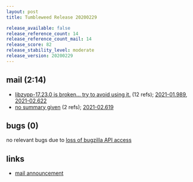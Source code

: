 ```yaml
---
layout: post
title: Tumbleweed Release 20200229

release_available: false
release_reference_count: 14
release_reference_count_mail: 14
release_score: 82
release_stability_level: moderate
release_version: 20200229
---
```


## mail (2:14)

- [libzypp-17.23.0 is broken... try to avoid using it.](https://lists.opensuse.org/opensuse-factory/2020-03/msg00013.html) (12 refs); [2021-01.989](https://github.com/boombatower/tumbleweed-review/issues/10), [2021-02.622](https://github.com/boombatower/tumbleweed-review/issues/10)
- [no summary given](https://github.com/boombatower/tumbleweed-review/issues/10) (2 refs); [2021-02.619](https://github.com/boombatower/tumbleweed-review/issues/10)

## bugs (0)

<!--more-->

no relevant bugs due to [loss of bugzilla API access](https://bugzilla.opensuse.org/show_bug.cgi?id=1157722)



## links

- [mail announcement](https://github.com/boombatower/tumbleweed-review/issues/10)
